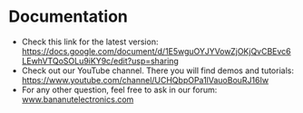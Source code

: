 # Documentation

* Check this link for the latest version: https://docs.google.com/document/d/1E5wguOYJYVowZjOKjQvCBEvc6LEwhVTQoSOLu9iKY9c/edit?usp=sharing
* Check out our YouTube channel. There you will find demos and tutorials: https://www.youtube.com/channel/UCHQbpOPa1lVauoBouRJ16Iw
* For any other question, feel free to ask in our forum: www.bananutelectronics.com
